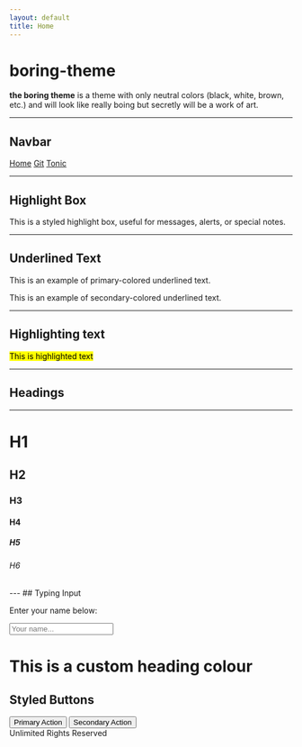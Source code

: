 ```yaml
---
layout: default
title: Home
---
```



[comment]: <> (inspired by neon-x with the contents of this .md file)
<div class="title">

  # boring-theme

</div>

**the boring theme** is a theme with only neutral colors (black, white, brown, etc.) and will look like really boing but secretly will be a work of art.

---

## Navbar

<div class="floating-navbar">
  <a href="https://sahilchess.github.io/tonic/">Home</a>
  <a href="https://github.com/sahilchess/tonic">Git</a>
  <a href="https://tonic.hackclub.com/">Tonic</a>
</div>


---


## Highlight Box

<div class="highlight-box">
   This is a styled highlight box, useful for messages, alerts, or special notes.
</div>

---

## Underlined Text

<p class="underline-primary">This is an example of primary-colored underlined text.</p>
<p class="underline-secondary">This is an example of secondary-colored underlined text.</p>

---
## Highlighting text

<mark>This is highlighted text</mark>

---
## Headings

---

<h1>H1</h1>
<h2>H2</h2>
<h3>H3</h3>
<h4>H4</h4>
<h5>H5</h5>
<h6>H6</h6>
---
##  Typing Input

<div class="label-typing-box">
  <p>Enter your name below:</p>
  <input type="text" class="typing-box" placeholder="Your name..." />
</div>

# This is a custom heading colour

<div class="card">
  <h2>Styled Buttons</h2>
  <button class="btn-primary">Primary Action</button>
  <button class="btn-secondary">Secondary Action</button>
</div>


<div>
  <footer>
    Unlimited Rights Reserved
  </footer>


</div>